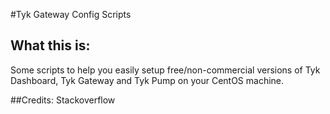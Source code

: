 #Tyk Gateway Config Scripts

## What this is:
Some scripts to help you easily setup free/non-commercial versions of Tyk Dashboard, Tyk Gateway and Tyk Pump on your CentOS machine.

##Credits:
Stackoverflow